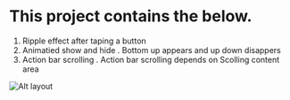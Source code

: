 # This project contains the below.

1. Ripple effect after taping a button
2. Animatied show and hide 
   . Bottom up appears and up down disappers
3. Action bar scrolling
   . Action bar scrolling depends on Scolling content area

![Alt layout](https://github.com/nice295/Pixate-Tutorials/tree/master/03.Ripple/Asset/Layout.jpg)
